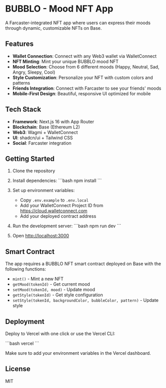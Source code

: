 # BUBBLO - Mood NFT App

A Farcaster-integrated NFT app where users can express their moods through dynamic, customizable NFTs on Base.

## Features

- **Wallet Connection**: Connect with any Web3 wallet via WalletConnect
- **NFT Minting**: Mint your unique BUBBLO mood NFT
- **Mood Selection**: Choose from 6 different moods (Happy, Neutral, Sad, Angry, Sleepy, Cool)
- **Style Customization**: Personalize your NFT with custom colors and patterns
- **Friends Integration**: Connect with Farcaster to see your friends' moods
- **Mobile-First Design**: Beautiful, responsive UI optimized for mobile

## Tech Stack

- **Framework**: Next.js 16 with App Router
- **Blockchain**: Base (Ethereum L2)
- **Web3**: Wagmi + WalletConnect
- **UI**: shadcn/ui + Tailwind CSS
- **Social**: Farcaster integration

## Getting Started

1. Clone the repository
2. Install dependencies:
   \`\`\`bash
   npm install
   \`\`\`

3. Set up environment variables:
   - Copy `.env.example` to `.env.local`
   - Add your WalletConnect Project ID from https://cloud.walletconnect.com
   - Add your deployed contract address

4. Run the development server:
   \`\`\`bash
   npm run dev
   \`\`\`

5. Open [http://localhost:3000](http://localhost:3000)

## Smart Contract

The app requires a BUBBLO NFT smart contract deployed on Base with the following functions:
- `mint()` - Mint a new NFT
- `getMood(tokenId)` - Get current mood
- `setMood(tokenId, mood)` - Update mood
- `getStyle(tokenId)` - Get style configuration
- `setStyle(tokenId, backgroundColor, bubbleColor, pattern)` - Update style

## Deployment

Deploy to Vercel with one click or use the Vercel CLI:

\`\`\`bash
vercel
\`\`\`

Make sure to add your environment variables in the Vercel dashboard.

## License

MIT
